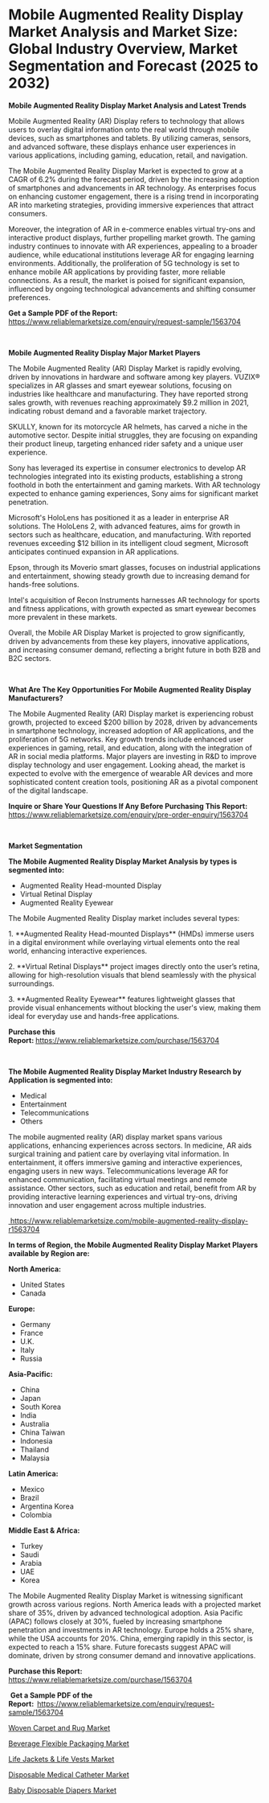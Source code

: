 <p><h1>Mobile Augmented Reality Display Market Analysis and Market Size: Global Industry Overview, Market Segmentation and Forecast (2025 to 2032)</h1></p><p><strong>Mobile Augmented Reality Display Market Analysis and Latest Trends</strong></p>
<p><p>Mobile Augmented Reality (AR) Display refers to technology that allows users to overlay digital information onto the real world through mobile devices, such as smartphones and tablets. By utilizing cameras, sensors, and advanced software, these displays enhance user experiences in various applications, including gaming, education, retail, and navigation.</p><p>The Mobile Augmented Reality Display Market is expected to grow at a CAGR of 6.2% during the forecast period, driven by the increasing adoption of smartphones and advancements in AR technology. As enterprises focus on enhancing customer engagement, there is a rising trend in incorporating AR into marketing strategies, providing immersive experiences that attract consumers. </p><p>Moreover, the integration of AR in e-commerce enables virtual try-ons and interactive product displays, further propelling market growth. The gaming industry continues to innovate with AR experiences, appealing to a broader audience, while educational institutions leverage AR for engaging learning environments. Additionally, the proliferation of 5G technology is set to enhance mobile AR applications by providing faster, more reliable connections. As a result, the market is poised for significant expansion, influenced by ongoing technological advancements and shifting consumer preferences.</p></p>
<p><strong>Get a Sample PDF of the Report:&nbsp;</strong> <a href="https://www.reliablemarketsize.com/enquiry/request-sample/1563704?utm_campaign=1879&utm_medium=2&utm_source=Github&utm_content=ia&utm_term=05042025&utm_id=mobile-augmented-reality-display">https://www.reliablemarketsize.com/enquiry/request-sample/1563704</a></p>
<p>&nbsp;</p>
<p><strong>Mobile Augmented Reality Display Major Market Players</strong></p>
<p><p>The Mobile Augmented Reality (AR) Display Market is rapidly evolving, driven by innovations in hardware and software among key players. VUZIX® specializes in AR glasses and smart eyewear solutions, focusing on industries like healthcare and manufacturing. They have reported strong sales growth, with revenues reaching approximately $9.2 million in 2021, indicating robust demand and a favorable market trajectory.</p><p>SKULLY, known for its motorcycle AR helmets, has carved a niche in the automotive sector. Despite initial struggles, they are focusing on expanding their product lineup, targeting enhanced rider safety and a unique user experience.</p><p>Sony has leveraged its expertise in consumer electronics to develop AR technologies integrated into its existing products, establishing a strong foothold in both the entertainment and gaming markets. With AR technology expected to enhance gaming experiences, Sony aims for significant market penetration.</p><p>Microsoft's HoloLens has positioned it as a leader in enterprise AR solutions. The HoloLens 2, with advanced features, aims for growth in sectors such as healthcare, education, and manufacturing. With reported revenues exceeding $12 billion in its intelligent cloud segment, Microsoft anticipates continued expansion in AR applications.</p><p>Epson, through its Moverio smart glasses, focuses on industrial applications and entertainment, showing steady growth due to increasing demand for hands-free solutions.</p><p>Intel's acquisition of Recon Instruments harnesses AR technology for sports and fitness applications, with growth expected as smart eyewear becomes more prevalent in these markets.</p><p>Overall, the Mobile AR Display Market is projected to grow significantly, driven by advancements from these key players, innovative applications, and increasing consumer demand, reflecting a bright future in both B2B and B2C sectors.</p></p>
<p>&nbsp;</p>
<p><strong>What Are The Key Opportunities For Mobile Augmented Reality Display Manufacturers?</strong></p>
<p><p>The Mobile Augmented Reality (AR) Display market is experiencing robust growth, projected to exceed $200 billion by 2028, driven by advancements in smartphone technology, increased adoption of AR applications, and the proliferation of 5G networks. Key growth trends include enhanced user experiences in gaming, retail, and education, along with the integration of AR in social media platforms. Major players are investing in R&D to improve display technology and user engagement. Looking ahead, the market is expected to evolve with the emergence of wearable AR devices and more sophisticated content creation tools, positioning AR as a pivotal component of the digital landscape.</p></p>
<p><strong>Inquire or Share Your Questions If Any Before Purchasing This Report:</strong> <a href="https://www.reliablemarketsize.com/enquiry/pre-order-enquiry/1563704?utm_campaign=1879&utm_medium=2&utm_source=Github&utm_content=ia&utm_term=05042025&utm_id=mobile-augmented-reality-display">https://www.reliablemarketsize.com/enquiry/pre-order-enquiry/1563704</a></p>
<p>&nbsp;</p>
<p><strong>Market Segmentation</strong></p>
<p><strong>The Mobile Augmented Reality Display Market Analysis by types is segmented into:</strong></p>
<p><ul><li>Augmented Reality Head-mounted Display</li><li>Virtual Retinal Display</li><li>Augmented Reality Eyewear</li></ul></p>
<p><p>The Mobile Augmented Reality Display market includes several types: </p><p>1. **Augmented Reality Head-mounted Displays** (HMDs) immerse users in a digital environment while overlaying virtual elements onto the real world, enhancing interactive experiences.</p><p>  </p><p>2. **Virtual Retinal Displays** project images directly onto the user’s retina, allowing for high-resolution visuals that blend seamlessly with the physical surroundings.</p><p>3. **Augmented Reality Eyewear** features lightweight glasses that provide visual enhancements without blocking the user's view, making them ideal for everyday use and hands-free applications.</p></p>
<p><strong>Purchase this Report:&nbsp;</strong><a href="https://www.reliablemarketsize.com/purchase/1563704?utm_campaign=1879&utm_medium=2&utm_source=Github&utm_content=ia&utm_term=05042025&utm_id=mobile-augmented-reality-display">https://www.reliablemarketsize.com/purchase/1563704</a></p>
<p>&nbsp;</p>
<p><strong>The Mobile Augmented Reality Display Market Industry Research by Application is segmented into:</strong></p>
<p><ul><li>Medical</li><li>Entertainment</li><li>Telecommunications</li><li>Others</li></ul></p>
<p><p>The mobile augmented reality (AR) display market spans various applications, enhancing experiences across sectors. In medicine, AR aids surgical training and patient care by overlaying vital information. In entertainment, it offers immersive gaming and interactive experiences, engaging users in new ways. Telecommunications leverage AR for enhanced communication, facilitating virtual meetings and remote assistance. Other sectors, such as education and retail, benefit from AR by providing interactive learning experiences and virtual try-ons, driving innovation and user engagement across multiple industries.</p></p>
<p><a href="https://www.reliablemarketsize.com/mobile-augmented-reality-display-r1563704?utm_campaign=1879&utm_medium=2&utm_source=Github&utm_content=ia&utm_term=05042025&utm_id=mobile-augmented-reality-display">&nbsp;https://www.reliablemarketsize.com/mobile-augmented-reality-display-r1563704</a></p>
<p><strong>In terms of Region, the Mobile Augmented Reality Display Market Players available by Region are:</strong></p>
<p>
    <p> <strong> North America: </strong>
        <ul>
            <li>United States</li>
            <li>Canada</li>
        </ul>
        </p> 
    <p> <strong> Europe: </strong>
        <ul>
            <li>Germany</li>
            <li>France</li>
            <li>U.K.</li>
            <li>Italy</li>
            <li>Russia</li>
        </ul>
        </p> 
    <p> <strong> Asia-Pacific: </strong>
        <ul>
            <li>China</li>
            <li>Japan</li>
            <li>South Korea</li>
            <li>India</li>
            <li>Australia</li>
            <li>China Taiwan</li>
            <li>Indonesia</li>
            <li>Thailand</li>
            <li>Malaysia</li>
        </ul>
        </p> 
    <p> <strong> Latin America: </strong>
        <ul>
            <li>Mexico</li>
            <li>Brazil</li>
            <li>Argentina Korea</li>
            <li>Colombia</li>
        </ul>
        </p> 
    <p> <strong> Middle East & Africa: </strong>
        <ul>
            <li>Turkey</li>
            <li>Saudi</li>
            <li>Arabia</li>
            <li>UAE</li>
            <li>Korea</li>
        </ul>
    </p>
    </p>
<p><p>The Mobile Augmented Reality Display Market is witnessing significant growth across various regions. North America leads with a projected market share of 35%, driven by advanced technological adoption. Asia Pacific (APAC) follows closely at 30%, fueled by increasing smartphone penetration and investments in AR technology. Europe holds a 25% share, while the USA accounts for 20%. China, emerging rapidly in this sector, is expected to reach a 15% share. Future forecasts suggest APAC will dominate, driven by strong consumer demand and innovative applications.</p></p>
<p><strong>Purchase this Report: </strong><a href="https://www.reliablemarketsize.com/purchase/1563704?utm_campaign=1879&utm_medium=2&utm_source=Github&utm_content=ia&utm_term=05042025&utm_id=mobile-augmented-reality-display">https://www.reliablemarketsize.com/purchase/1563704</a></p>
<p>&nbsp;<strong>Get a Sample PDF of the Report:&nbsp;&nbsp;</strong><a href="https://www.reliablemarketsize.com/enquiry/request-sample/1563704?utm_campaign=1879&utm_medium=2&utm_source=Github&utm_content=ia&utm_term=05042025&utm_id=mobile-augmented-reality-display">https://www.reliablemarketsize.com/enquiry/request-sample/1563704</a></p>
<p><strong></strong></p>
<p><p><a href="https://github.com/zeraikulkawb/Market-Research-Report-List-1/blob/main/woven-carpet-and-rug-market.md?utm_campaign=1879&utm_medium=2&utm_source=Github&utm_content=ia&utm_term=05042025&utm_id=mobile-augmented-reality-display">Woven Carpet and Rug Market</a></p><p><a href="https://github.com/rojannovarwd/Market-Research-Report-List-1/blob/main/beverage-flexible-packaging-market.md?utm_campaign=1879&utm_medium=2&utm_source=Github&utm_content=ia&utm_term=05042025&utm_id=mobile-augmented-reality-display">Beverage Flexible Packaging Market</a></p><p><a href="https://github.com/FassouRP/Market-Research-Report-List-7/blob/main/life-jackets-life-vests-market.md?utm_campaign=1879&utm_medium=2&utm_source=Github&utm_content=ia&utm_term=05042025&utm_id=mobile-augmented-reality-display">Life Jackets & Life Vests Market</a></p><p><a href="https://github.com/dandatesha7q/Market-Research-Report-List-1/blob/main/disposable-medical-catheter-market.md?utm_campaign=1879&utm_medium=2&utm_source=Github&utm_content=ia&utm_term=05042025&utm_id=mobile-augmented-reality-display">Disposable Medical Catheter Market</a></p><p><a href="https://github.com/rullihipes6h/Market-Research-Report-List-1/blob/main/baby-disposable-diapers-market.md?utm_campaign=1879&utm_medium=2&utm_source=Github&utm_content=ia&utm_term=05042025&utm_id=mobile-augmented-reality-display">Baby Disposable Diapers Market</a></p></p>